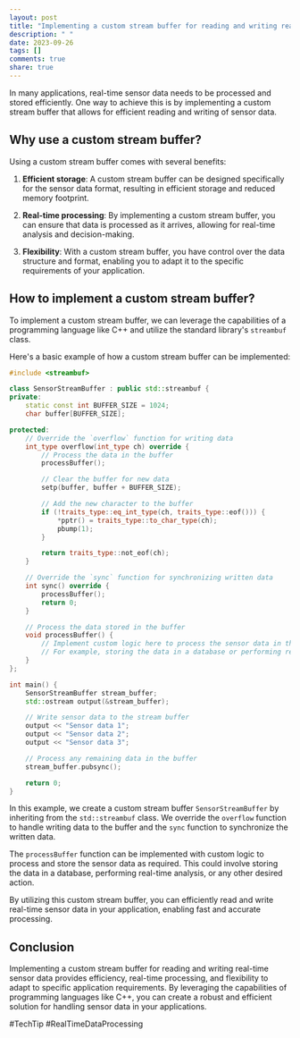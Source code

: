 ```yaml
---
layout: post
title: "Implementing a custom stream buffer for reading and writing real-time sensor data"
description: " "
date: 2023-09-26
tags: []
comments: true
share: true
---
```


In many applications, real-time sensor data needs to be processed and stored efficiently. One way to achieve this is by implementing a custom stream buffer that allows for efficient reading and writing of sensor data.

## Why use a custom stream buffer?

Using a custom stream buffer comes with several benefits:

1. **Efficient storage**: A custom stream buffer can be designed specifically for the sensor data format, resulting in efficient storage and reduced memory footprint.

2. **Real-time processing**: By implementing a custom stream buffer, you can ensure that data is processed as it arrives, allowing for real-time analysis and decision-making.

3. **Flexibility**: With a custom stream buffer, you have control over the data structure and format, enabling you to adapt it to the specific requirements of your application.

## How to implement a custom stream buffer?

To implement a custom stream buffer, we can leverage the capabilities of a programming language like C++ and utilize the standard library's `streambuf` class.

Here's a basic example of how a custom stream buffer can be implemented:

```cpp
#include <streambuf>

class SensorStreamBuffer : public std::streambuf {
private:
    static const int BUFFER_SIZE = 1024;
    char buffer[BUFFER_SIZE];

protected:
    // Override the `overflow` function for writing data
    int_type overflow(int_type ch) override {
        // Process the data in the buffer
        processBuffer();

        // Clear the buffer for new data
        setp(buffer, buffer + BUFFER_SIZE);

        // Add the new character to the buffer
        if (!traits_type::eq_int_type(ch, traits_type::eof())) {
            *pptr() = traits_type::to_char_type(ch);
            pbump(1);
        }

        return traits_type::not_eof(ch);
    }

    // Override the `sync` function for synchronizing written data
    int sync() override {
        processBuffer();
        return 0;
    }

    // Process the data stored in the buffer
    void processBuffer() {
        // Implement custom logic here to process the sensor data in the buffer
        // For example, storing the data in a database or performing real-time analysis
    }
};

int main() {
    SensorStreamBuffer stream_buffer;
    std::ostream output(&stream_buffer);

    // Write sensor data to the stream buffer
    output << "Sensor data 1";
    output << "Sensor data 2";
    output << "Sensor data 3";

    // Process any remaining data in the buffer
    stream_buffer.pubsync();

    return 0;
}
```

In this example, we create a custom stream buffer `SensorStreamBuffer` by inheriting from the `std::streambuf` class. We override the `overflow` function to handle writing data to the buffer and the `sync` function to synchronize the written data.

The `processBuffer` function can be implemented with custom logic to process and store the sensor data as required. This could involve storing the data in a database, performing real-time analysis, or any other desired action.

By utilizing this custom stream buffer, you can efficiently read and write real-time sensor data in your application, enabling fast and accurate processing.

## Conclusion

Implementing a custom stream buffer for reading and writing real-time sensor data provides efficiency, real-time processing, and flexibility to adapt to specific application requirements. By leveraging the capabilities of programming languages like C++, you can create a robust and efficient solution for handling sensor data in your applications.

#TechTip #RealTimeDataProcessing